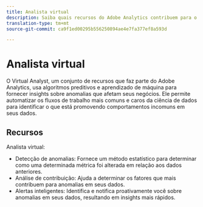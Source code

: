 ```yaml
---
title: Analista virtual
description: Saiba quais recursos do Adobe Analytics contribuem para o Analista virtual.
translation-type: tm+mt
source-git-commit: ca9f1ed00295b556250894ae4e7fa377ef8a593d

---
```



# Analista virtual

O Virtual Analyst, um conjunto de recursos que faz parte do Adobe Analytics, usa algoritmos preditivos e aprendizado de máquina para fornecer insights sobre anomalias que afetam seus negócios. Ele permite automatizar os fluxos de trabalho mais comuns e caros da ciência de dados para identificar o que está promovendo comportamentos incomuns em seus dados.

## Recursos

Analista virtual:

* [](virtual-analyst/c-anomaly-detection/anomaly-detection.md) Detecção de anomalias: Fornece um método estatístico para determinar como uma determinada métrica foi alterada em relação aos dados anteriores.
* [](virtual-analyst/contribution-analysis/run-contribution-analysis.md) Análise de contribuição: Ajuda a determinar os fatores que mais contribuem para anomalias em seus dados.
* [](c-intelligent-alerts/intellligent-alerts.md) Alertas inteligentes: Identifica e notifica proativamente você sobre anomalias em seus dados, resultando em insights mais rápidos.
